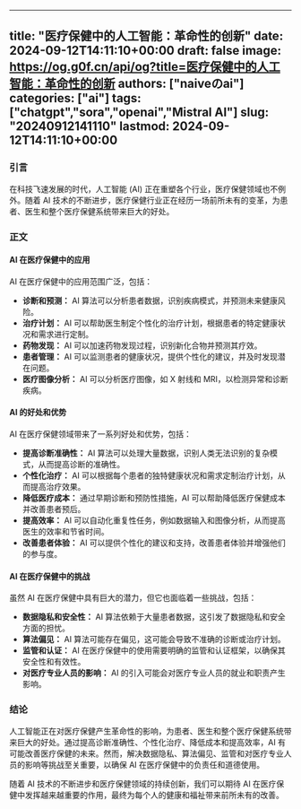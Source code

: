
---
title: "医疗保健中的人工智能：革命性的创新"
date: 2024-09-12T14:11:10+00:00
draft: false
image: https://og.g0f.cn/api/og?title=医疗保健中的人工智能：革命性的创新
authors: ["naiveのai"]
categories: ["ai"]
tags: ["chatgpt","sora","openai","Mistral AI"]
slug: "20240912141110"
lastmod: 2024-09-12T14:11:10+00:00
---
### 引言
在科技飞速发展的时代，人工智能 (AI) 正在重塑各个行业，医疗保健领域也不例外。随着 AI 技术的不断进步，医疗保健行业正在经历一场前所未有的变革，为患者、医生和整个医疗保健系统带来巨大的好处。

### 正文

#### AI 在医疗保健中的应用
AI 在医疗保健中的应用范围广泛，包括：

- **诊断和预测：** AI 算法可以分析患者数据，识别疾病模式，并预测未来健康风险。
- **治疗计划：** AI 可以帮助医生制定个性化的治疗计划，根据患者的特定健康状况和需求进行定制。
- **药物发现：** AI 可以加速药物发现过程，识别新化合物并预测其疗效。
- **患者管理：** AI 可以监测患者的健康状况，提供个性化的建议，并及时发现潜在问题。
- **医疗图像分析：** AI 可以分析医疗图像，如 X 射线和 MRI，以检测异常和诊断疾病。

#### AI 的好处和优势
AI 在医疗保健领域带来了一系列好处和优势，包括：

- **提高诊断准确性：** AI 算法可以处理大量数据，识别人类无法识别的复杂模式，从而提高诊断的准确性。
- **个性化治疗：** AI 可以根据每个患者的独特健康状况和需求定制治疗计划，从而提高治疗效果。
- **降低医疗成本：** 通过早期诊断和预防性措施，AI 可以帮助降低医疗保健成本并改善患者预后。
- **提高效率：** AI 可以自动化重复性任务，例如数据输入和图像分析，从而提高医生的效率和节省时间。
- **改善患者体验：** AI 可以提供个性化的建议和支持，改善患者体验并增强他们的参与度。

#### AI 在医疗保健中的挑战
虽然 AI 在医疗保健中具有巨大的潜力，但它也面临着一些挑战，包括：

- **数据隐私和安全性：** AI 算法依赖于大量患者数据，这引发了数据隐私和安全方面的担忧。
- **算法偏见：** AI 算法可能存在偏见，这可能会导致不准确的诊断或治疗计划。
- **监管和认证：** AI 在医疗保健中的使用需要明确的监管和认证框架，以确保其安全性和有效性。
- **对医疗专业人员的影响：** AI 的引入可能会对医疗专业人员的就业和职责产生影响。

### 结论
人工智能正在对医疗保健产生革命性的影响，为患者、医生和整个医疗保健系统带来巨大的好处。通过提高诊断准确性、个性化治疗、降低成本和提高效率，AI 有可能改善医疗保健的未来。然而，解决数据隐私、算法偏见、监管和对医疗专业人员的影响等挑战至关重要，以确保 AI 在医疗保健中的负责任和道德使用。

随着 AI 技术的不断进步和医疗保健领域的持续创新，我们可以期待 AI 在医疗保健中发挥越来越重要的作用，最终为每个人的健康和福祉带来前所未有的改善。